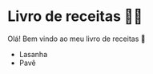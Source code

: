 # Livro de receitas :woman_cook: 	# 

Olá! Bem vindo ao meu livro de receitas :wave:



- Lasanha
- Pavê
